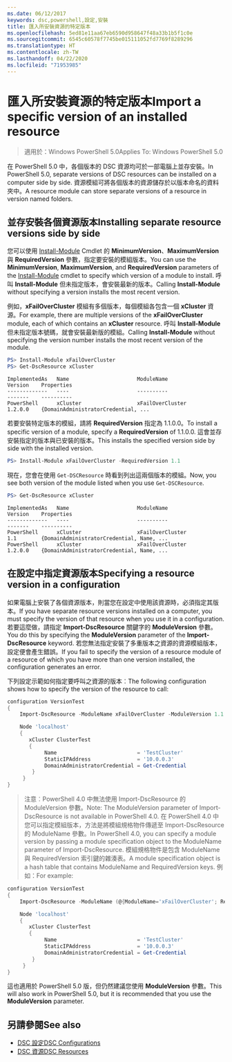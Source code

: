 ```yaml
---
ms.date: 06/12/2017
keywords: dsc,powershell,設定,安裝
title: 匯入所安裝資源的特定版本
ms.openlocfilehash: 5ed81e11aa67eb6590d958647f48a33b1b5f1c0e
ms.sourcegitcommit: 6545c60578f7745be015111052fd7769f8289296
ms.translationtype: HT
ms.contentlocale: zh-TW
ms.lasthandoff: 04/22/2020
ms.locfileid: "71953985"
---
```

# <a name="import-a-specific-version-of-an-installed-resource"></a><span data-ttu-id="38e64-103">匯入所安裝資源的特定版本</span><span class="sxs-lookup"><span data-stu-id="38e64-103">Import a specific version of an installed resource</span></span>

> <span data-ttu-id="38e64-104">適用於：Windows PowerShell 5.0</span><span class="sxs-lookup"><span data-stu-id="38e64-104">Applies To: Windows PowerShell 5.0</span></span>

<span data-ttu-id="38e64-105">在 PowerShell 5.0 中，各個版本的 DSC 資源均可於一部電腦上並存安裝。</span><span class="sxs-lookup"><span data-stu-id="38e64-105">In PowerShell 5.0, separate versions of DSC resources can be installed on a computer side by side.</span></span> <span data-ttu-id="38e64-106">資源模組可將各個版本的資源儲存於以版本命名的資料夾中。</span><span class="sxs-lookup"><span data-stu-id="38e64-106">A resource module can store separate versions of a resource in version named folders.</span></span>

## <a name="installing-separate-resource-versions-side-by-side"></a><span data-ttu-id="38e64-107">並存安裝各個資源版本</span><span class="sxs-lookup"><span data-stu-id="38e64-107">Installing separate resource versions side by side</span></span>

<span data-ttu-id="38e64-108">您可以使用 [Install-Module](/powershell/module/PowershellGet/Install-Module) Cmdlet 的 **MinimumVersion**、**MaximumVersion** 與 **RequiredVersion** 參數，指定要安裝的模組版本。</span><span class="sxs-lookup"><span data-stu-id="38e64-108">You can use the **MinimumVersion**, **MaximumVersion**, and **RequiredVersion** parameters of the [Install-Module](/powershell/module/PowershellGet/Install-Module) cmdlet to specify which version of a module to install.</span></span> <span data-ttu-id="38e64-109">呼叫 **Install-Module** 但未指定版本，會安裝最新的版本。</span><span class="sxs-lookup"><span data-stu-id="38e64-109">Calling **Install-Module** without specifying a version installs the most recent version.</span></span>

<span data-ttu-id="38e64-110">例如，**xFailOverCluster** 模組有多個版本，每個模組各包含一個 **xCluster** 資源。</span><span class="sxs-lookup"><span data-stu-id="38e64-110">For example, there are multiple versions of the **xFailOverCluster** module, each of which contains an **xCluster** resource.</span></span> <span data-ttu-id="38e64-111">呼叫 **Install-Module** 但未指定版本號碼，就會安裝最新版的模組。</span><span class="sxs-lookup"><span data-stu-id="38e64-111">Calling **Install-Module** without specifying the version number installs the most recent version of the module.</span></span>

```powershell
PS> Install-Module xFailOverCluster
PS> Get-DscResource xCluster
```

```output
ImplementedAs   Name                      ModuleName                     Version    Properties
-------------   ----                      ----------                     -------    ----------
PowerShell      xCluster                  xFailOverCluster               1.2.0.0    {DomainAdministratorCredential, ...
```

<span data-ttu-id="38e64-112">若要安裝特定版本的模組，請將 **RequiredVersion** 指定為 1.1.0.0。</span><span class="sxs-lookup"><span data-stu-id="38e64-112">To install a specific version of a module, specify a **RequiredVersion** of 1.1.0.0.</span></span> <span data-ttu-id="38e64-113">這會並存安裝指定的版本與已安裝的版本。</span><span class="sxs-lookup"><span data-stu-id="38e64-113">This installs the specified version side by side with the installed version.</span></span>

```powershell
PS> Install-Module xFailOverCluster -RequiredVersion 1.1
```

<span data-ttu-id="38e64-114">現在，您會在使用 `Get-DSCResource` 時看到列出這兩個版本的模組。</span><span class="sxs-lookup"><span data-stu-id="38e64-114">Now, you see both version of the module listed when you use `Get-DSCResource`.</span></span>

```powershell
PS> Get-DscResource xCluster
```

```output
ImplementedAs   Name                      ModuleName                     Version    Properties
-------------   ----                      ----------                     -------    ----------
PowerShell      xCluster                  xFailOverCluster               1.1        {DomainAdministratorCredential, Name, ...
PowerShell      xCluster                  xFailOverCluster               1.2.0.0    {DomainAdministratorCredential, Name, ...
```

## <a name="specifying-a-resource-version-in-a-configuration"></a><span data-ttu-id="38e64-115">在設定中指定資源版本</span><span class="sxs-lookup"><span data-stu-id="38e64-115">Specifying a resource version in a configuration</span></span>

<span data-ttu-id="38e64-116">如果電腦上安裝了各個資源版本，則當您在設定中使用該資源時，必須指定其版本。</span><span class="sxs-lookup"><span data-stu-id="38e64-116">If you have separate resource versions installed on a computer, you must specify the version of that resource when you use it in a configuration.</span></span> <span data-ttu-id="38e64-117">若要這麼做，請指定 **Import-DscResource** 關鍵字的 **ModuleVersion** 參數。</span><span class="sxs-lookup"><span data-stu-id="38e64-117">You do this by specifying the **ModuleVersion** parameter of the **Import-DscResource** keyword.</span></span> <span data-ttu-id="38e64-118">若您無法指定安裝了多重版本之資源的資源模組版本，設定便會產生錯誤。</span><span class="sxs-lookup"><span data-stu-id="38e64-118">If you fail to specify the version of a resource module of a resource of which you have more than one version installed, the configuration generates an error.</span></span>

<span data-ttu-id="38e64-119">下列設定示範如何指定要呼叫之資源的版本︰</span><span class="sxs-lookup"><span data-stu-id="38e64-119">The following configuration shows how to specify the version of the resource to call:</span></span>

```powershell
configuration VersionTest
{
    Import-DscResource -ModuleName xFailOverCluster -ModuleVersion 1.1

    Node 'localhost'
    {
       xCluster ClusterTest
       {
            Name                          = 'TestCluster'
            StaticIPAddress               = '10.0.0.3'
            DomainAdministratorCredential = Get-Credential
        }
     }
}
```

><span data-ttu-id="38e64-120">注意︰PowerShell 4.0 中無法使用 Import-DscResource 的 ModuleVersion 參數。</span><span class="sxs-lookup"><span data-stu-id="38e64-120">Note: The ModuleVersion parameter of Import-DscResource is not available in PowerShell 4.0.</span></span> <span data-ttu-id="38e64-121">在 PowerShell 4.0 中您可以指定模組版本，方法是將模組規格物件傳遞至 Import-DscResource 的 ModuleName 參數。</span><span class="sxs-lookup"><span data-stu-id="38e64-121">In PowerShell 4.0, you can specify a module version by passing a module specification object to the ModuleName parameter of Import-DscResource.</span></span> <span data-ttu-id="38e64-122">模組規格物件是包含 ModuleName 與 RequiredVersion 索引鍵的雜湊表。</span><span class="sxs-lookup"><span data-stu-id="38e64-122">A module specification object is a hash table that contains ModuleName and RequiredVersion  keys.</span></span> <span data-ttu-id="38e64-123">例如：</span><span class="sxs-lookup"><span data-stu-id="38e64-123">For example:</span></span>

```powershell
configuration VersionTest
{
    Import-DscResource -ModuleName (@{ModuleName='xFailOverCluster'; RequiredVersion='1.1'} )

    Node 'localhost'
    {
       xCluster ClusterTest
       {
            Name                          = 'TestCluster'
            StaticIPAddress               = '10.0.0.3'
            DomainAdministratorCredential = Get-Credential
        }
     }
}
```

<span data-ttu-id="38e64-124">這也適用於 PowerShell 5.0 版，但仍然建議您使用 **ModuleVersion** 參數。</span><span class="sxs-lookup"><span data-stu-id="38e64-124">This will also work in PowerShell 5.0, but it is recommended that you use the **ModuleVersion** parameter.</span></span>

## <a name="see-also"></a><span data-ttu-id="38e64-125">另請參閱</span><span class="sxs-lookup"><span data-stu-id="38e64-125">See also</span></span>

- [<span data-ttu-id="38e64-126">DSC 設定</span><span class="sxs-lookup"><span data-stu-id="38e64-126">DSC Configurations</span></span>](configurations.md)
- [<span data-ttu-id="38e64-127">DSC 資源</span><span class="sxs-lookup"><span data-stu-id="38e64-127">DSC Resources</span></span>](../resources/resources.md)
